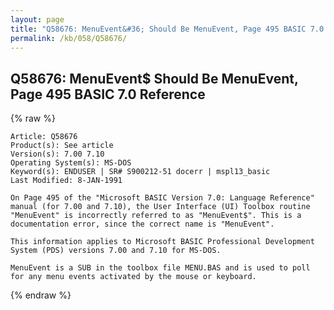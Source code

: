 ```yaml
---
layout: page
title: "Q58676: MenuEvent&#36; Should Be MenuEvent, Page 495 BASIC 7.0 Reference"
permalink: /kb/058/Q58676/
---
```


## Q58676: MenuEvent&#36; Should Be MenuEvent, Page 495 BASIC 7.0 Reference

{% raw %}

	Article: Q58676
	Product(s): See article
	Version(s): 7.00 7.10
	Operating System(s): MS-DOS
	Keyword(s): ENDUSER | SR# S900212-51 docerr | mspl13_basic
	Last Modified: 8-JAN-1991
	
	On Page 495 of the "Microsoft BASIC Version 7.0: Language Reference"
	manual (for 7.00 and 7.10), the User Interface (UI) Toolbox routine
	"MenuEvent" is incorrectly referred to as "MenuEvent$". This is a
	documentation error, since the correct name is "MenuEvent".
	
	This information applies to Microsoft BASIC Professional Development
	System (PDS) versions 7.00 and 7.10 for MS-DOS.
	
	MenuEvent is a SUB in the toolbox file MENU.BAS and is used to poll
	for any menu events activated by the mouse or keyboard.

{% endraw %}
